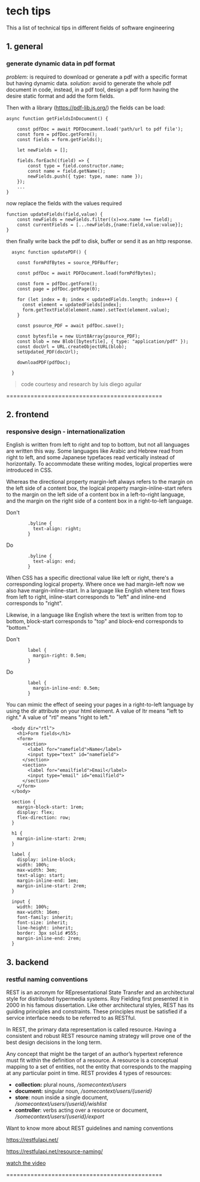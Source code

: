 # tech tips
This a list of technical tips in different fields of software engineering

## 1. general

### generate dynamic data in pdf format

*problem:* is required to download or generate a pdf with a specific format but having dynamic data. 
*solution:* avoid to generate the whole pdf document in code, instead, in a pdf tool, design a pdf form having the desire static format and add the form fields. 

Then with a library (https://pdf-lib.js.org/) the fields can be load:
```
async function getFieldsInDocument() {

    const pdfDoc = await PDFDocument.load('path/url to pdf file');
    const form = pdfDoc.getForm();
    const fields = form.getFields();

    let newFields = []; 

    fields.forEach((field) => {
        const type = field.constructor.name;
        const name = field.getName();
        newFields.push({ type: type, name: name });
    });
    ...
}
```

now replace the fields with the values required
```
function updateFields(field,value) {
    const newFields = newFields.filter((x)=>x.name !== field);
    const currentFields = [...newFields,{name:field,value:value}];
}
```

then finally write back the pdf to disk, buffer or send it as an http response.
```
  async function updatePDF() {

    const formPdfBytes = source_PDFBuffer;

    const pdfDoc = await PDFDocument.load(formPdfBytes);

    const form = pdfDoc.getForm();
    const page = pdfDoc.getPage(0);

    for (let index = 0; index < updatedFields.length; index++) {
      const element = updatedFields[index];
      form.getTextField(element.name).setText(element.value);
    }
    
    const psource_PDF = await pdfDoc.save();

    const bytesfile = new Uint8Array(psource_PDF);
    const blob = new Blob([bytesfile], { type: "application/pdf" });
    const docUrl = URL.createObjectURL(blob);
    setUpdated_PDF(docUrl);

    downloadPDF(pdfDoc);
  
  }
```

> code courtesy and research by luis diego aguilar

=============================================

## 2. frontend

### responsive design - internationalization

English is written from left to right and top to bottom, but not all languages are written this way. Some languages like Arabic and Hebrew read from right to left, and some Japanese typefaces read vertically instead of horizontally. To accommodate these writing modes, logical properties were introduced in CSS.

Whereas the directional property margin-left always refers to the margin on the left side of a content box, the logical property margin-inline-start refers to the margin on the left side of a content box in a left-to-right language, and the margin on the right side of a content box in a right-to-left language. 

Don't 
```
		.byline {
		  text-align: right;
		}
```
Do 
```
		.byline {
		  text-align: end;
		}
```

When CSS has a specific directional value like left or right, there's a corresponding logical property. Where once we had margin-left now we also have margin-inline-start.
In a language like English where text flows from left to right, inline-start corresponds to "left" and inline-end corresponds to "right". 

Likewise, in a language like English where the text is written from top to bottom, block-start corresponds to "top" and block-end corresponds to "bottom." 

Don't 
```
		label {
		  margin-right: 0.5em;
		}
```
Do 
```
		label {
		  margin-inline-end: 0.5em;
		}
```

You can mimic the effect of seeing your pages in a right-to-left language by using the dir attribute on your html element. A value of ltr means "left to right." A value of "rtl" means "right to left." 

```
  <body dir="rtl">
    <h1>Form fields</h1>
    <form>
      <section>
        <label for="namefield">Name</label>
        <input type="text" id="namefield">
      </section>
      <section>
        <label for="emailfield">Email</label>
        <input type="email" id="emailfield">
      </section>
    </form>
  </body>

  section {
    margin-block-start: 1rem;
    display: flex;
    flex-direction: row;
  }

  h1 {
    margin-inline-start: 2rem;
  }

  label {
    display: inline-block;
    width: 100%;
    max-width: 3em;
    text-align: start;
    margin-inline-end: 1em;
    margin-inline-start: 2rem;
  }

  input {
    width: 100%;
    max-width: 16em;
    font-family: inherit;
    font-size: inherit;
    line-height: inherit;
    border: 3px solid #555;
    margin-inline-end: 2rem;
  }
```

## 3. backend

### restful naming conventions

REST is an acronym for REpresentational State Transfer and an architectural style for distributed hypermedia systems. Roy Fielding first presented it in 2000 in his famous dissertation. Like other architectural styles, REST has its guiding principles and constraints. These principles must be satisfied if a service interface needs to be referred to as RESTful.

In REST, the primary data representation is called resource. Having a consistent and robust REST resource naming strategy will prove one of the best design decisions in the long term.

Any concept that might be the target of an author’s hypertext reference must fit within the definition of a resource. A resource is a conceptual mapping to a set of entities, not the entity that corresponds to the mapping at any particular point in time. REST provides 4 types of resources:

- **collection:** plural nouns, */somecontext/users*
- **document:** singular noun, */somecontext/users/{userid}*
- **store**: noun inside a single document, */somecontext/users/{userid}/wishlist*
- **controller**: verbs acting over a resource or document, */somecontext/users/{userid}/export*

Want to know more about REST guidelines and naming conventions

https://restfulapi.net/

https://restfulapi.net/resource-naming/

[watch the video](https://1drv.ms/v/s!ApqDVCYL8CG8jYgiFl4thvty4XZsSA?e=ZzMXAo)

=============================================